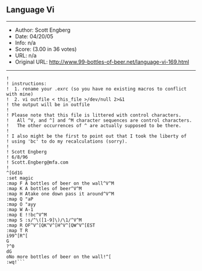
## Language Vi ##
---
- Author: Scott Engberg
- Date: 04/20/05
- Info: n/a
- Score:  (3.00 in 36 votes)
- URL: n/a
- Original URL: http://www.99-bottles-of-beer.net/language-vi-169.html
---

```! 99 bottles of beer lyrics generation using vi macros!
! 
! instructions:
!  1. rename your .exrc (so you have no existing macros to conflict with mine)
!  2. vi outfile < this_file >/dev/null 2>&1
! the output will be in outfile
!
! Please note that this file is littered with control characters.
!   All ^V, and ^] and ^M character sequences are control characters.
!   The other occurrences of ^ are actually supposed to be there.
!
! I also might be the first to point out that I took the liberty of
! using 'bc' to do my recalculations (sorry).
!
! Scott Engberg
! 6/8/96
! Scott.Engberg@mfa.com
!
^[Gd1G
:set magic
:map F A bottles of beer on the wall^V^M
:map K A bottles of beer^V^M
:map H Atake one down pass it around^V^M
:map Q "aP
:map O "ayy
:map W A-1
:map E !!bc^V^M
:map S :s/^\([1-9]\)/\1/^V^M
:map R OF^V^[QK^V^[H^V^[QW^V^[EST
:map T R
i99^[R^[
G
?^0
dG
oNo more bottles of beer on the wall!^[
:wq!```